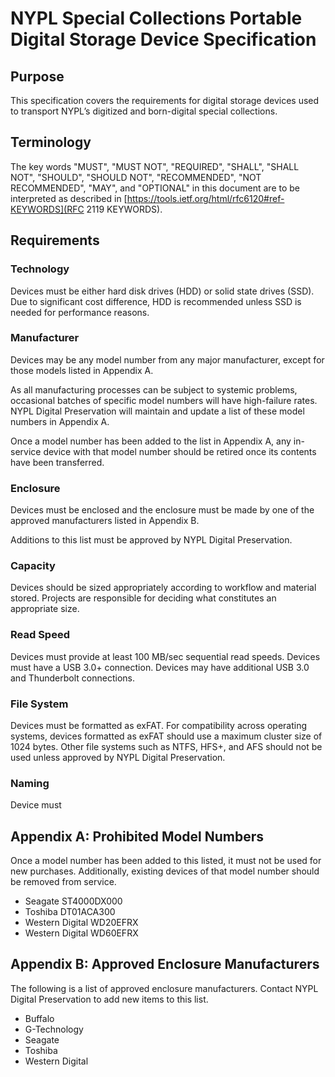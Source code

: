 # NYPL Special Collections Portable Digital Storage Device Specification
## Purpose
This specification covers the requirements for digital storage devices used to transport NYPL’s digitized and born-digital special collections.

## Terminology
The key words "MUST", "MUST NOT", "REQUIRED", "SHALL", "SHALL NOT", "SHOULD", "SHOULD NOT", "RECOMMENDED", "NOT RECOMMENDED", "MAY", and "OPTIONAL" in this document are to be interpreted as described in [https://tools.ietf.org/html/rfc6120#ref-KEYWORDS](RFC 2119 KEYWORDS).

## Requirements
### Technology
Devices must be either hard disk drives (HDD) or solid state drives (SSD). Due to significant cost difference, HDD is recommended unless SSD is needed for performance reasons.

### Manufacturer
Devices may be any model number from any major manufacturer, except for those models listed in Appendix A.

As all manufacturing processes can be subject to systemic problems, occasional batches of specific model numbers will have high-failure rates. NYPL Digital Preservation will maintain and update a list of these model numbers in Appendix A.

Once a model number has been added to the list in Appendix A, any in-service device with that model number should be retired once its contents have been transferred.

### Enclosure
Devices must be enclosed and the enclosure must be made by one of the approved manufacturers listed in Appendix B.

Additions to this list must be approved by NYPL Digital Preservation.

### Capacity
Devices should be sized appropriately according to workflow and material stored. Projects are responsible for deciding what constitutes an appropriate size.

### Read Speed
Devices must provide at least 100 MB/sec sequential read speeds.
Devices must have a USB 3.0+ connection. Devices may have additional USB 3.0 and Thunderbolt connections.

### File System
Devices must be formatted as exFAT. For compatibility across operating systems, devices formatted as exFAT should use a maximum cluster size of 1024 bytes. Other file systems such as NTFS, HFS+, and AFS should not be used unless approved by NYPL Digital Preservation.

### Naming
Device must

## Appendix A: Prohibited Model Numbers
Once a model number has been added to this listed, it must not be used for new purchases. Additionally, existing devices of that model number should be removed from service.

* Seagate ST4000DX000
* Toshiba DT01ACA300
* Western Digital WD20EFRX
* Western Digital WD60EFRX

## Appendix B: Approved Enclosure Manufacturers
The following is a list of approved enclosure manufacturers. Contact NYPL Digital Preservation to add new items to this list.

* Buffalo
* G-Technology
* Seagate
* Toshiba
* Western Digital
